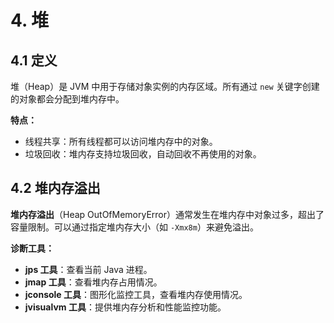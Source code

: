 # 4. 堆

## 4.1 定义

堆（Heap）是 JVM 中用于存储对象实例的内存区域。所有通过 `new` 关键字创建的对象都会分配到堆内存中。

**特点：**

- 线程共享：所有线程都可以访问堆内存中的对象。
- 垃圾回收：堆内存支持垃圾回收，自动回收不再使用的对象。

## 4.2 堆内存溢出

**堆内存溢出**（Heap OutOfMemoryError）通常发生在堆内存中对象过多，超出了容量限制。可以通过指定堆内存大小（如 `-Xmx8m`）来避免溢出。

**诊断工具：**

- **jps 工具**：查看当前 Java 进程。
- **jmap 工具**：查看堆内存占用情况。
- **jconsole 工具**：图形化监控工具，查看堆内存使用情况。
- **jvisualvm 工具**：提供堆内存分析和性能监控功能。